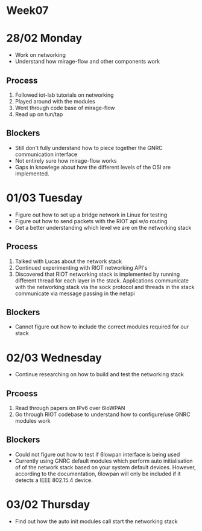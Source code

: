# Week07 #

# 28/02 Monday #
  * Work on networking
  * Understand how mirage-flow and other components work

## Process ##
1. Followed iot-lab tutorials on networking 
2. Played around with the modules
3. Went through code base of mirage-flow
4. Read up on tun/tap

## Blockers ##
  * Still don't fully understand how to piece together the GNRC communication interface
  * Not entirely sure how mirage-flow works
  * Gaps in knowlege about how the different levels of the OSI are implemented.

# 01/03 Tuesday #
  * Figure out how to set up a bridge network in Linux for testing
  * Figure out how to send packets with the RIOT api w/o routing
  * Get a better understanding which level we are on the networking stack

## Process ##
1. Talked with Lucas about the network stack
2. Continued experimenting with RIOT networking API's
3. Discovered that RIOT networking stack is implemented by running
   different thread for each layer in the stack. Applications
   communicate with the networking stack via the sock protocol and
   threads in the stack communicate via message passing in the netapi

## Blockers ##
  * Cannot figure out how to include the correct modules required for our stack

# 02/03 Wednesday #
  * Continue researching on how to build and test the networking stack
  
## Prcoess ##
1. Read through papers on IPv6 over 6loWPAN
2. Go through RIOT codebase to understand how to configure/use GNRC modules work

## Blockers ##
  * Could not figure out how to test if 6lowpan interface is being used
  * Currently using GNRC default modules which perform auto
    initialisation of of the network stack based on your system
    default devices. However, according to the documentation, 6lowpan
    will only be included if it detects a IEEE 802.15.4 device.

# 03/02 Thursday #
  * Find out how the auto init modules call start the networking stack
